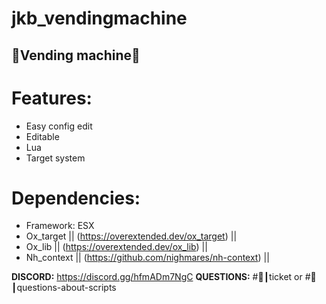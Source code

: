 # jkb_vendingmachine
## 🧃Vending machine🧃

# **Features:**
- Easy config edit
- Editable
- Lua
- Target system

# **Dependencies:**
- Framework: ESX
- Ox_target || (https://overextended.dev/ox_target) ||
- Ox_lib || (https://overextended.dev/ox_lib) ||
- Nh_context || (https://github.com/nighmares/nh-context) ||

**DISCORD:** https://discord.gg/hfmADm7NgC
**QUESTIONS:** #🎫┃ticket or #🎫┃questions-about-scripts 
